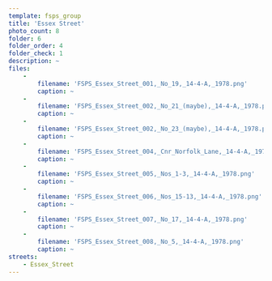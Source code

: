 ```yaml
---
template: fsps_group
title: 'Essex Street'
photo_count: 8
folder: 6
folder_order: 4
folder_check: 1
description: ~
files:
    -
        filename: 'FSPS_Essex_Street_001,_No_19,_14-4-A,_1978.png'
        caption: ~
    -
        filename: 'FSPS_Essex_Street_002,_No_21_(maybe),_14-4-A,_1978.png'
        caption: ~
    -
        filename: 'FSPS_Essex_Street_002,_No_23_(maybe),_14-4-A,_1978.png'
        caption: ~
    -
        filename: 'FSPS_Essex_Street_004,_Cnr_Norfolk_Lane,_14-4-A,_1978.png'
        caption: ~
    -
        filename: 'FSPS_Essex_Street_005,_Nos_1-3,_14-4-A,_1978.png'
        caption: ~
    -
        filename: 'FSPS_Essex_Street_006,_Nos_15-13,_14-4-A,_1978.png'
        caption: ~
    -
        filename: 'FSPS_Essex_Street_007,_No_17,_14-4-A,_1978.png'
        caption: ~
    -
        filename: 'FSPS_Essex_Street_008,_No_5,_14-4-A,_1978.png'
        caption: ~
streets:
    - Essex_Street
---
```

